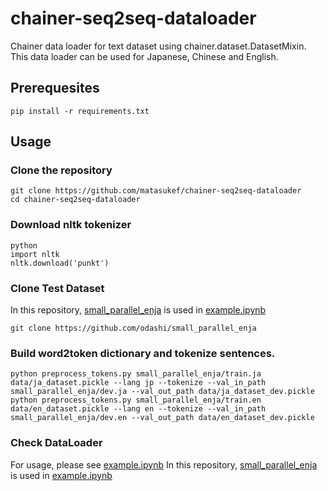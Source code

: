 # chainer-seq2seq-dataloader
Chainer data loader for text dataset using chainer.dataset.DatasetMixin.
This data loader can be used for Japanese, Chinese and English.

## Prerequesites
```
pip install -r requirements.txt
```

## Usage

### Clone the repository
```
git clone https://github.com/matasukef/chainer-seq2seq-dataloader
cd chainer-seq2seq-dataloader
```

### Download nltk tokenizer
```
python
import nltk
nltk.download('punkt')
```

### Clone Test Dataset
In this repository, [small_parallel_enja](https://github.com/odashi/small_parallel_enja) is used in [example.ipynb](https://github.com/matasukef/chainer-seq2seq-dataloader/example.ipynb)
```
git clone https://github.com/odashi/small_parallel_enja
```

### Build word2token dictionary and tokenize sentences.
```
python preprocess_tokens.py small_parallel_enja/train.ja data/ja_dataset.pickle --lang jp --tokenize --val_in_path small_parallel_enja/dev.ja --val_out_path data/ja_dataset_dev.pickle
python preprocess_tokens.py small_parallel_enja/train.en data/en_dataset.pickle --lang en --tokenize --val_in_path small_parallel_enja/dev.en --val_out_path data/en_dataset_dev.pickle
```

### Check DataLoader
For usage, please see [example.ipynb]()
In this repository, [small_parallel_enja](https://github.com/odashi/small_parallel_enja) is used in [example.ipynb](https://github.com/matasukef/chainer-seq2seq-dataloader/example.ipynb)
```
